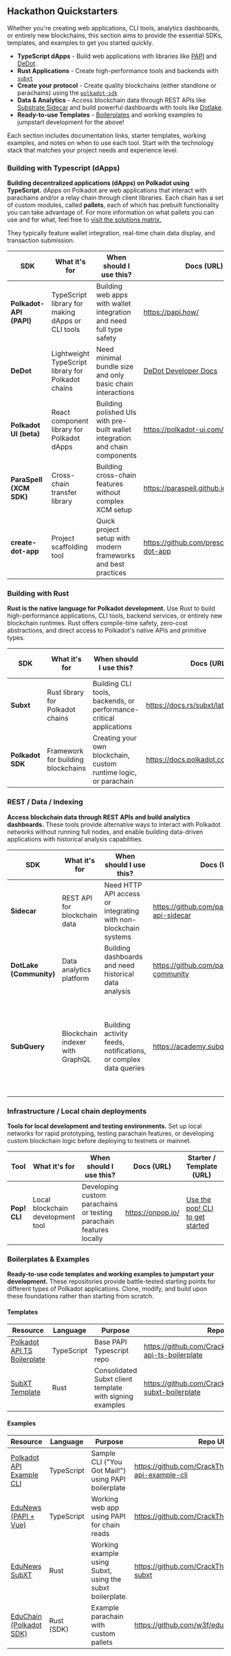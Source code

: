 ## Hackathon Quickstarters

Whether you're creating web applications, CLI tools, analytics dashboards, or entirely new blockchains, this section aims to provide the essential SDKs, templates, and examples to get you started quickly.

- **TypeScript dApps** - Build web applications with libraries like [PAPI](#building-with-typescript-dapps) and [DeDot](#building-with-typescript-dapps).
- **Rust Applications** - Create high-performance tools and backends with [`subxt`](#building-with-rust)
- **Create your protocol** - Create quality blockchains (either standlone or parachains) using the [`polkadot-sdk`](#building-with-rust)
- **Data & Analytics** - Access blockchain data through REST APIs like [Substrate Sidecar](#rest--data--indexing) and build powerful dashboards with tools like [Dotlake](#rest--data--indexing).
- **Ready-to-use Templates** - [Boilerplates](#boilerplates--examples) and working examples to jumpstart development for the above!

Each section includes documentation links, starter templates, working examples, and notes on when to use each tool. Start with the technology stack that matches your project needs and experience level.


### Building with Typescript (dApps)

**Building decentralized applications (dApps) on Polkadot using TypeScript.** dApps on Polkadot are web applications that interact with parachains and/or a relay chain through client libraries. Each chain has a set of custom modules, called **pallets**, each of which has prebuilt functionality you can take advantage of. For more information on what pallets you can use and for what, feel free to [visit the solutions matrix.](./solution-matrix.md)

They typically feature wallet integration, real-time chain data display, and transaction submission.

| SDK | What it's for | When should I use this? | Docs (URL) | Starter / Template (URL) | Working Example(s)  | Tutorial(s)  |
|---|---|---|---|---|---|---|
| **Polkadot-API (PAPI)** | TypeScript library for making dApps or CLI tools | Building web apps with wallet integration and need full type safety | https://papi.how/ | `npx create-dot-app` (choose PAPI) or [Polkadot API TS Boilerplate](https://github.com/polkadot-developers/polkadot-api-ts-boilerplate) | [EduNews (Vue + PAPI)](https://github.com/CrackTheCode016/edunews), [Sample CLI ("You Got Mail!")](https://github.com/polkadot-developers/polkadot-api-example-cli) | [PAPI Account Watcher](https://docs.polkadot.com/tutorials/dapps/remark-tutorial/) |
| **DeDot** | Lightweight TypeScript library for Polkadot chains | Need minimal bundle size and only basic chain interactions | [DeDot Developer Docs](https://docs.dedot.dev/)| `npx create-dot-app` (choose DeDot) | [Working Examples using DeDot](https://docs.dedot.dev/help-and-faq/built-with-dedot) | [Develop ink! dApp using Typink](https://docs.dedot.dev/help-and-faq/tutorials/develop-ink-dapp-using-typink) |
| **Polkadot UI (beta)** | React component library for Polkadot dApps | Building polished UIs with pre-built wallet integration and chain components | https://polkadot-ui.com/docs | [Polkadot UI Templates](https://polkadot-ui.com/templates) |  | [Getting Started Guide](https://polkadot-ui.com/docs/getting-started) | 
| **ParaSpell (XCM SDK)** | Cross-chain transfer library | Building cross-chain features without complex XCM setup | https://paraspell.github.io/docs/ | *(use within PAPI app / boilerplate)* |  |  |
| **create-dot-app** | Project scaffolding tool | Quick project setup with modern frameworks and best practices | https://github.com/preschian/create-dot-app | `npx create-dot-app` (choose PAPI/DeDot) | *(n/a)* | *(n/a)* |

### Building with Rust

**Rust is the native language for Polkadot development.** Use Rust to build high-performance applications, CLI tools, backend services, or entirely new blockchain runtimes. Rust offers compile-time safety, zero-cost abstractions, and direct access to Polkadot's native APIs and primitive types.

| SDK | What it's for | When should I use this? | Docs (URL) | Starter / Template (URL) | Working Example(s)  | Tutorial(s)  |
|---|---|---|---|---|---|---|
| **Subxt** | Rust library for Polkadot chains | Building CLI tools, backends, or performance-critical applications | https://docs.rs/subxt/latest/subxt/book | [SubXT Boilerplate](https://github.com/CrackTheCode016/polkadot-subxt-boilerplate) | [EduNews SubXT](https://github.com/CrackTheCode016/edunews-subxt) |  |
| **Polkadot SDK** | Framework for building blockchains | Creating your own blockchain, custom runtime logic, or parachain | https://docs.polkadot.com/ | [Parachain Template](https://github.com/paritytech/polkadot-sdk/tree/master/templates/parachain) | [EduChain](https://github.com/w3f/educhain) |  |

### REST / Data / Indexing

**Access blockchain data through REST APIs and build analytics dashboards.** These tools provide alternative ways to interact with Polkadot networks without running full nodes, and enable building data-driven applications with historical analysis capabilities.

| SDK | What it's for | When should I use this? | Docs (URL) | Starter / Template (URL) | Working Example(s)  | Tutorial(s)  |
|---|---|---|---|---|---|---|
| **Sidecar** | REST API for blockchain data | Need HTTP API access or integrating with non-blockchain systems | https://github.com/paritytech/substrate-api-sidecar | `docker compose` from repo | Use any starter, like Next.js, and make REST calls | [Sidecar Block Explorer Example ](https://github.com/w3f/sidecar-example) |
| **DotLake (Community)** | Data analytics platform | Building dashboards and need historical data analysis | https://github.com/paritytech/dotlake-community |`docker compose` from repo| https://data.parity.io/home | *(n/a)* |
| **SubQuery** | Blockchain indexer with GraphQL | Building activity feeds, notifications, or complex data queries | https://academy.subquery.network | use the [SubQuery starter project](https://github.com/polkadot-developers/subquery-starter-example), or use the `npx @subql/cli init test --networkFamily Polkadot` command to bootstrap a project | [Running the Polkadot Multi chain Starter Project using SubQuery](https://www.youtube.com/watch?v=as2aUJLMlos)| [Polkadot SubQuery Quickstart](https://subquery.network/doc/indexer/quickstart/quickstart_chains/polkadot.html) |

### Infrastructure / Local chain deployments

**Tools for local development and testing environments.** Set up local networks for rapid prototyping, testing parachain features, or developing custom blockchain logic before deploying to testnets or mainnet.

| Tool | What it's for | When should I use this? | Docs (URL) | Starter / Template (URL) | Working Example(s)  | Tutorial(s)  |
|---|---|---|---|---|---|---|
| **Pop! CLI** | Local blockchain development tool | Developing custom parachains or testing parachain features locally | https://onpop.io/ | [Use the pop! CLI to get started](https://github.com/r0gue-io/pop-cli) | [EduChain](https://github.com/w3f/educhain) | [Create a new parachain - pop! Tutorial](https://learn.onpop.io/chains/guides/create-a-new-parachain) |

### Boilerplates & Examples

**Ready-to-use code templates and working examples to jumpstart your development.** These repositories provide battle-tested starting points for different types of Polkadot applications. Clone, modify, and build upon these foundations rather than starting from scratch.

#### Templates

| Resource | Language | Purpose | Repo URL |
|---|---|---|---|
| [Polkadot API TS Boilerplate](https://github.com/CrackTheCode016/polkadot-api-ts-boilerplate) | TypeScript | Base PAPI Typescript repo | https://github.com/CrackTheCode016/polkadot-api-ts-boilerplate |
| [SubXT Template](https://github.com/CrackTheCode016/polkadot-subxt-boilerplate) | Rust | Consolidated Subxt client template with signing examples | https://github.com/CrackTheCode016/polkadot-subxt-boilerplate |

#### Examples

| Resource | Language | Purpose | Repo URL |
|---|---|---|---|
| [Polkadot API Example CLI](https://github.com/CrackTheCode016/polkadot-api-example-cli) | TypeScript | Sample CLI ("You Got Mail!") using PAPI boilerplate | https://github.com/CrackTheCode016/polkadot-api-example-cli |
| [EduNews (PAPI + Vue)](https://github.com/CrackTheCode016/edunews) | TypeScript | Working web app using PAPI for chain reads | https://github.com/CrackTheCode016/edunews |
| [EduNews SubXT](https://github.com/CrackTheCode016/edunews-subxt) | Rust | Working example using Subxt, using the subxt boilerplate. | https://github.com/CrackTheCode016/edunews-subxt |
| [EduChain (Polkadot SDK)](https://github.com/w3f/educhain) | Rust (SDK) | Example parachain with custom pallets | https://github.com/w3f/educhain |